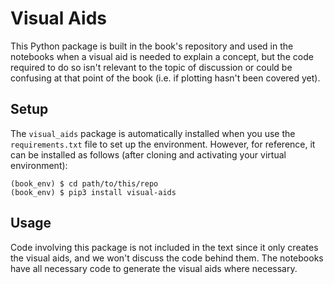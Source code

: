 # Visual Aids

This Python package is built in the book's repository and used in the notebooks when a visual aid is needed to explain a concept, but the code required to do so isn't relevant to the topic of discussion or could be confusing at that point of the book (i.e. if plotting hasn't been covered yet).

## Setup
The `visual_aids` package is automatically installed when you use the `requirements.txt` file to set up the environment. However, for reference, it can be installed as follows (after cloning and activating your virtual environment):

```shell
(book_env) $ cd path/to/this/repo
(book_env) $ pip3 install visual-aids
```

## Usage
Code involving this package is not included in the text since it only creates the visual aids, and we won't discuss the code behind them. The notebooks have all necessary code to generate the visual aids where necessary.
